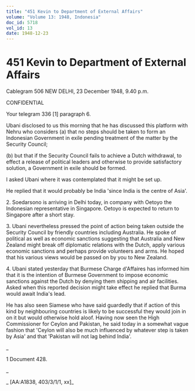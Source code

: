 ```yaml
---
title: "451 Kevin to Department of External Affairs"
volume: "Volume 13: 1948, Indonesia"
doc_id: 5718
vol_id: 13
date: 1948-12-23
---
```


# 451 Kevin to Department of External Affairs

Cablegram 506 NEW DELHI, 23 December 1948, 9.40 p.m.

CONFIDENTIAL

Your telegram 336 [1] paragraph 6.

Ubani disclosed to us this morning that he has discussed this platform with Nehru who considers (a) that no steps should be taken to form an Indonesian Government in exile pending treatment of the matter by the Security Council;

(b) but that if the Security Council fails to achieve a Dutch withdrawal, to effect a release of political leaders and otherwise to provide satisfactory solution, a Government in exile should be formed.

I asked Ubani where it was contemplated that it might be set up.

He replied that it would probably be India 'since India is the centre of Asia'.

2\. Soedarsono is arriving in Delhi today, in company with Oetoyo the Indonesian representative in Singapore. Oetoyo is expected to return to Singapore after a short stay.

3\. Ubani nevertheless pressed the point of action being taken outside the Security Council by friendly countries including Australia. He spoke of political as well as economic sanctions suggesting that Australia and New Zealand might break off diplomatic relations with the Dutch, apply various economic sanctions and perhaps provide volunteers and arms. He hoped that his various views would be passed on by you to New Zealand.

4\. Ubani stated yesterday that Burmese Charge d'Affaires has informed him that it is the intention of Burmese Government to impose economic sanctions against the Dutch by denying them shipping and air facilities. Asked when this reported decision might take effect he replied that Burma would await India's lead.

He has also seen Siamese who have said guardedly that if action of this kind by neighbouring countries is likely to be successful they would join in on it but would otherwise hold aloof. Having now seen the High Commissioner for Ceylon and Pakistan, he said today in a somewhat vague fashion that 'Ceylon will also be much influenced by whatever step is taken by Asia' and that 'Pakistan will not lag behind India'.

_

1 Document 428.

_

_ [AA:A1838, 403/3/1/1, xx]_

